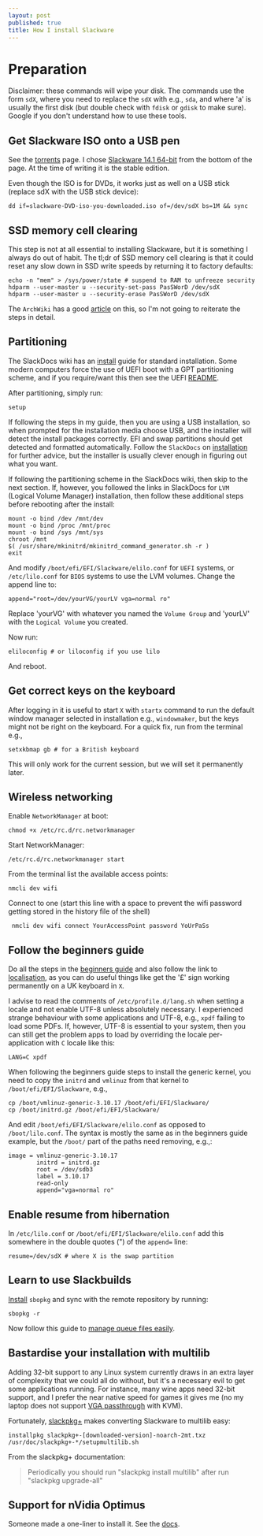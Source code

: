 ```yaml
---
layout: post
published: true
title: How I install Slackware
---
```






# Preparation

Disclaimer: these commands will wipe your disk. The commands use the form `sdX`, where you need to replace the `sdX` with e.g., `sda`, and where 'a' is usually the first disk (but double check with `fdisk` or `gdisk` to make sure). Google if you don't understand how to use these tools. 

## Get Slackware ISO onto a USB pen

See the [torrents](http://www.slackware.com/getslack/torrents.php) page. I chose [Slackware 14.1 64-bit](http://www.slackware.com/torrents/slackware64-14.1-install-dvd.torrent) from the bottom of the page. At the time of writing it is the stable edition.

Even though the ISO is for DVDs, it works just as well on a USB stick (replace sdX with the USB stick device):

```
dd if=slackware-DVD-iso-you-downloaded.iso of=/dev/sdX bs=1M && sync
```

## SSD memory cell clearing

This step is not at all essential to installing Slackware, but it is something I always do out of habit. The tl;dr of SSD memory cell clearing is that it could reset any slow down in SSD write speeds by returning it to factory defaults:

```
echo -n "mem" > /sys/power/state # suspend to RAM to unfreeze security
hdparm --user-master u --security-set-pass PasSWorD /dev/sdX
hdparm --user-master u --security-erase PasSWorD /dev/sdX
```

The `ArchWiki` has a good [article](https://wiki.archlinux.org/index.php/SSD_memory_cell_clearing) on this, so I'm not going to reiterate the steps in detail.

## Partitioning

The SlackDocs wiki has an [install](http://docs.slackware.com/slackware:install) guide for standard installation. Some modern computers force the use of UEFI boot with a GPT partitioning scheme, and if you require/want this then see the UEFI [README](http://slackware.mirrorcatalogs.com/slackware64-14.1/README_UEFI.TXT).

After partitioning, simply run:

```
setup
```

If following the steps in my guide, then you are using a USB installation, so when prompted for the installation media choose USB, and the installer will detect the install packages correctly. EFI and swap partitions should get detected and formatted automatically. Follow the `SlackDocs` on [installation](http://docs.slackware.com/slackware:install) for further advice, but the installer is usually clever enough in figuring out what you want.

If following the partitioning scheme in the SlackDocs wiki, then skip to the next section. If, however, you followed the links in SlackDocs for `LVM` (Logical Volume Manager) installation, then follow these additional steps before rebooting after the install:

```
mount -o bind /dev /mnt/dev
mount -o bind /proc /mnt/proc
mount -o bind /sys /mnt/sys
chroot /mnt
$( /usr/share/mkinitrd/mkinitrd_command_generator.sh -r )
exit
```

And modify `/boot/efi/EFI/Slackware/elilo.conf` for `UEFI` systems, or `/etc/lilo.conf` for `BIOS` systems to use the LVM volumes. Change the append line to:

```
append="root=/dev/yourVG/yourLV vga=normal ro"
```

Replace 'yourVG' with whatever you named the `Volume Group` and 'yourLV' with the `Logical Volume` you created.  

Now run:

```
eliloconfig # or liloconfig if you use lilo
```

And reboot.

## Get correct keys on the keyboard

After logging in it is useful to start `X` with `startx` command to run the default window manager selected in installation e.g., `windowmaker`, but the keys might not be right on the keyboard. For a quick fix, run from the terminal e.g.,

```
setxkbmap gb # for a British keyboard
```

This will only work for the current session, but we will set it permanently later. 

## Wireless networking

Enable `NetworkManager` at boot:

```
chmod +x /etc/rc.d/rc.networkmanager
```

Start NetworkManager:

```
/etc/rc.d/rc.networkmanager start
```

From the terminal list the available access points:

```
nmcli dev wifi
```

Connect to one (start this line with a space to prevent the wifi password getting stored in the history file of the shell)

```
 nmcli dev wifi connect YourAccessPoint password YoUrPaSs
```

## Follow the beginners guide

Do all the steps in the [beginners guide](http://docs.slackware.com/slackware:beginners_guide) and also follow the link to [localisation](http://docs.slackware.com/slackware:localization), as you can do useful things like get the '£' sign working permanently on a UK keyboard in `X`. 

I advise to read the comments of `/etc/profile.d/lang.sh` when setting a locale and not enable UTF-8 unless absolutely necessary. I experienced strange behaviour with some applications and UTF-8, e.g., `xpdf` failing to load some PDFs. If, however, UTF-8 is essential to your system, then you can still get the problem apps to load by overriding the locale per-application with `C` locale like this:

```
LANG=C xpdf
```

When following the beginners guide steps to install the generic kernel, you need to copy the `initrd` and `vmlinuz` from that kernel to `/boot/efi/EFI/Slackware`, e.g., 

```
cp /boot/vmlinuz-generic-3.10.17 /boot/efi/EFI/Slackware/
cp /boot/initrd.gz /boot/efi/EFI/Slackware/
```

And edit `/boot/efi/EFI/Slackware/elilo.conf` as opposed to `/boot/lilo.conf`. The syntax is mostly the same as in the beginners guide example, but the `/boot/` part of the paths need removing, e.g.,:

```
image = vmlinuz-generic-3.10.17
        initrd = initrd.gz
        root = /dev/sdb3
        label = 3.10.17
        read-only
        append="vga=normal ro"
```

## Enable resume from hibernation

In `/etc/lilo.conf` or `/boot/efi/EFI/Slackware/elilo.conf` add this somewhere in the double quotes (") of the `append=` line:

```
resume=/dev/sdX # where X is the swap partition
```

## Learn to use Slackbuilds

[Install](http://www.sbopkg.org/downloads.php) `sbopkg` and sync with the remote repository by running:

```
sbopkg -r
```

Now follow this guide to [manage queue files easily](http://slackblogs.blogspot.co.uk/2014/01/managing-sbo-dependencies-easily.html).

## Bastardise your installation with multilib

Adding 32-bit support to any Linux system currently draws in an extra layer of complexity that we could all do without, but it's a necessary evil to get some applications running. For instance, many wine apps need 32-bit support, and I prefer the near native speed for games it gives me (no my laptop does not support [VGA passthrough](https://wiki.debian.org/VGAPassthrough) with KVM).

Fortunately, [slackpkg+](http://slakfinder.org/slackpkg+.html) makes converting Slackware to multilib easy:

```
installpkg slackpkg+-[downloaded-version]-noarch-2mt.txz
/usr/doc/slackpkg+-*/setupmultilib.sh
```

From the slackpkg+ documentation:

> Periodically you should run "slackpkg install multilib"
> after run "slackpkg upgrade-all"

## Support for nVidia Optimus

Someone made a one-liner to install it. See the [docs](http://docs.slackware.com/howtos:hardware:nvidia_optimus).
